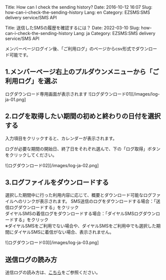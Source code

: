 Title: How can I check the sending history?
Date: 2016-10-12 16:07
Slug: how-can-i-check-the-sending-history
Lang: en
Category: EZSMS:SMS delivery service/SMS API

Title: 送信したSMSの履歴を確認するには？
Date: 2022-03-10
Slug: how-can-i-check-the-sending-history
Lang: ja
Category: EZSMS:SMS delivery service/SMS API

メンバーページログイン後、「ご利用ログ」のページからcsv形式でダウンロード可能です。 

## 1.メンバーページ右上のプルダウンメニューから「ご利用ログ」を選ぶ
ログダウンロード専用画面が表示されます
![ログダウンロード01][/images/log-ja-01.png]

## 2.ログを取得したい期間の初めと終わりの日付を選択する
入力項目をクリックすると、カレンダーが表示されます。

ログが必要な期間の開始日、終了日をそれぞれ選んで、下の「ログ取得」ボタンをクリックしてください。

![ログダウンロード02][/images/log-ja-02.png]

## 3.ログファイルをダウンロードする
選択した期間中に行った利用内容に応じて、概要とダウンロード可能なログファイルへのリンクが表示されます。
SMS送信のログをダウンロードする場合：「送信ログダウンロードする」をクリック <br>
ダイヤルSMSの着信ログをダウンロードする場合：「ダイヤルSMSログダウンロードする」をクリック <br>
※ダイヤルSMSをご利用でない場合や、ダイヤルSMSをご利用中でも選択した期間にダイヤルSMSに着信がない場合、表示されません。

![ログダウンロード03][/images/log-ja-03.png]

## 送信ログの読み方
送信ログの読み方は、[こちら](https://help.xoxzo.com/ja/ezsms-sms-delivery-service/articles/how-to-read-your-log-file/)をご参照ください。
